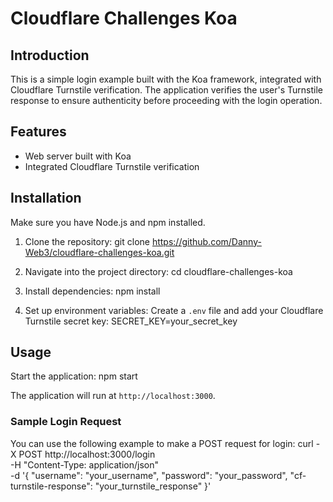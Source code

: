 # Cloudflare Challenges Koa

## Introduction

This is a simple login example built with the Koa framework, integrated with Cloudflare Turnstile verification. The application verifies the user's Turnstile response to ensure authenticity before proceeding with the login operation.

## Features

-   Web server built with Koa
-   Integrated Cloudflare Turnstile verification

## Installation

Make sure you have Node.js and npm installed.

1. Clone the repository:
   git clone https://github.com/Danny-Web3/cloudflare-challenges-koa.git

2. Navigate into the project directory:
   cd cloudflare-challenges-koa

3. Install dependencies:
   npm install

4. Set up environment variables:
   Create a `.env` file and add your Cloudflare Turnstile secret key:
   SECRET_KEY=your_secret_key

## Usage

Start the application:
npm start

The application will run at `http://localhost:3000`.

### Sample Login Request

You can use the following example to make a POST request for login:
curl -X POST http://localhost:3000/login\
-H "Content-Type: application/json" \
-d '{
"username": "your_username",
"password": "your_password",
"cf-turnstile-response": "your_turnstile_response"
}'